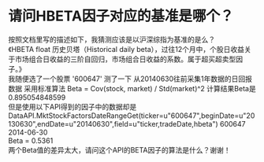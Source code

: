 # 请问HBETA因子对应的基准是哪个？

按照文档里写的描述如下，我猜测应该是以沪深综指为基准的是么？
</br>
《HBETA	float	历史贝塔（Historical daily beta），过往12个月中，个股日收益关于市场组合日收益的三阶自回归，市场组合日收益的系数。属于超买超卖型因子。》
</br>
我随便选了一个股票 '600647' 测了一下
从20140630往前采集1年数据的日回报数据
采用标准算法 Beta = Cov(stock, market) / Std(market)^2
计算结果Beta是 0.895054848599
</br>
但是使用以下API得到的因子中的数据却是
DataAPI.MktStockFactorsDateRangeGet(ticker=u"600647",beginDate=u"20130630",endDate=u"20140630",field=u"ticker,tradeDate,hbeta")
600647	2014-06-30	
Beta = 0.5361
</br>
两个Beta值的差异太大，请问这个API的BETA因子的算法是什么？谢谢！
